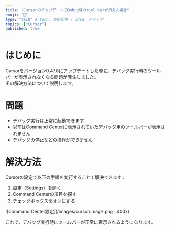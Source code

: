 ```yaml
---
title: "CursorのアップデートでDebug時のtool barが消えた場合"
emoji: "🐛"
type: "tech" # tech: 技術記事 / idea: アイデア
topics: ["Cursor"]
published: true
---
```


# はじめに

Cursorをバージョン0.47.8にアップデートした際に、デバッグ実行時のツールバーが表示されなくなる問題が発生しました。  
その解決方法について説明します。

# 問題

- デバッグ実行は正常に起動できます
- 以前はCommand Centerに表示されていたデバッグ用のツールバーが表示されません
- デバッグの停止などの操作ができません

# 解決方法

Cursorの設定で以下の手順を実行することで解決できます：

1. 設定（Settings）を開く
2. Command Centerの項目を探す
3. チェックボックスをオンにする

![Command Center設定](/images/cursor/image.png =400x)

これで、デバッグ実行時にツールバーが正常に表示されるようになります。

